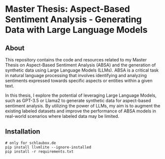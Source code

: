 # Master Thesis: Aspect-Based Sentiment Analysis - Generating Data with Large Language Models

## About

This repository contains the code and resources related to my Master Thesis on Aspect-Based Sentiment Analysis (ABSA) and the generation of synthetic data using Large Language Models (LLMs). ABSA is a critical task in natural language processing that involves identifying and analyzing sentiments expressed towards specific aspects or entities within a given text.

In this thesis, I explore the potential of leveraging Large Language Models, such as GPT-3.5 or Llama2 to generate synthetic data for aspect-based sentiment analysis. By utilizing the power of LLMs, my aim is to augment the existing labeled datasets and improve the performance of ABSA models in real-world scenarios where labeled data may be limited.


## Installation


```
# only for schlaubox.de
pip install llvmlite --ignore-installed
pip install -r requirements.txt
```